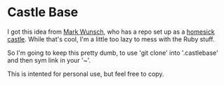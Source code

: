 # Castle Base

I got this idea from [Mark Wunsch](https://github.com/mwunsch), who has a repo set up as a [homesick castle](http://github.com/technicalpickles/homesick). While that's cool, I'm a little too lazy to mess with the Ruby stuff.

So I'm going to keep this pretty dumb, to use 'git clone' into '.castlebase' and then sym link in your '~'.

This is intented for personal use, but feel free to copy.